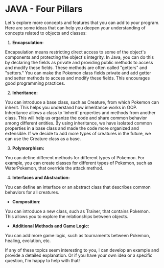 
# JAVA - Four Pillars

Let's explore more concepts and features that you can add to your program. Here are some ideas
that can help you deepen your understanding of concepts related to objects and classes:

1. **Encapsulation:**

Encapsulation means restricting direct access to some of the object's components and protecting
the object's integrity. In Java, you can do this by declaring the fields as private and providing
public methods to access and modify these fields. These methods are often called "getters" and "setters."
You can make the Pokemon class fields private and add getter and setter methods to access and modify these
fields. This encourages good programming practices.

2. **Inheritance:**

You can introduce a base class, such as Creature, from which Pokemon can inherit. This helps you understand
how inheritance works in OOP. Inheritance allows a class to 'inherit' properties and methods from another class.
This will help us organize the code and share common behavior among different entities. By using inheritance,
we have isolated common properties in a base class and made the code more organized and extensible.
If we decide to add more types of creatures in the future, we can use the Creature class as a base.

3. **Polymorphism:**

You can define different methods for different types of Pokemon. For example, you can create classes for different types of
Pokemon, such as WaterPokemon, that override the attack method.

4. **Interfaces and Abstraction:**

You can define an interface or an abstract class that describes common behaviors for all creatures.

* **Composition:**

You can introduce a new class, such as Trainer, that contains Pokemon. This allows you to explore the relationships
between objects.

* **Additional Methods and Game Logic:**

You can add more game logic, such as tournaments between Pokemon, healing, evolution, etc.

If any of these topics seem interesting to you, I can develop an example and provide a detailed explanation.
Or if you have your own idea or a specific question, I'm happy to help with that!
